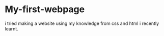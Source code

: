 # My-first-webpage
i tried making  a website using my knowledge from css and html i recently learnt.
